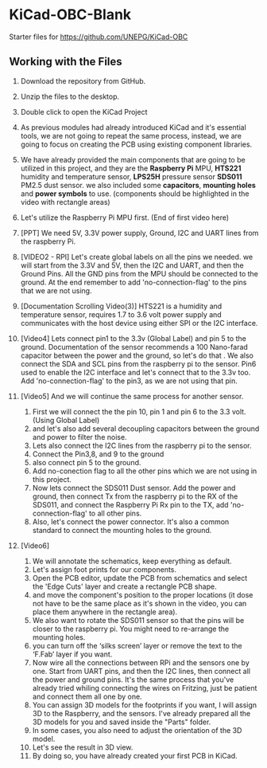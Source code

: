 # KiCad-OBC-Blank
Starter files for https://github.com/UNEPG/KiCad-OBC

## Working with the Files

1. Download the repository from GitHub.

2. Unzip the files to the desktop.

3. Double click to open the KiCad Project

4. As previous modules had already introduced KiCad and it's essential tools, we are not going to repeat the same process, instead, we are going to focus on creating the PCB using existing component libraries.

5. We have already provided the main components that are going to be utilized in this project, and they are the **Raspberry Pi** MPU, **HTS221** humidity and temperature sensor, **LPS25H** pressure sensor **SDS011** PM2.5 dust sensor. we also included some **capacitors**, **mounting holes** and **power symbols** to use.  (components should be highlighted in the video with rectangle areas)

6. Let's utilize the Raspberry Pi MPU first.  (End of first video here)

7. [PPT] We need 5V, 3.3V power supply, Ground, I2C and UART lines from the raspberry Pi. 

8. [VIDEO2 - RPI] Let's create global labels on all the pins we needed. we will start from the 3.3V and 5V, then the I2C and UART, and then the Ground Pins. All the GND pins from the MPU should be connected to the ground. At the end remember to add 'no-connection-flag' to the pins that we are not using.

9. [Documentation Scrolling Video(3)] HTS221 is a humidity and temperature sensor, requires 1.7 to 3.6 volt power supply and communicates with the host device using either SPI or the I2C interface. 

10. [Video4] Lets connect pin1 to the 3.3v (Global Label) and pin 5 to the ground. Documentation of the sensor recommends a 100 Nano-farad capacitor between the power and the ground, so let's do that . We also connect the SDA and SCL pins from the raspberry pi to the sensor. Pin6 used to enable the I2C interface and let's connect that to the 3.3v too. Add 'no-connection-flag' to the pin3, as we are not using that pin.

11. [Video5] And we will continue the same process for another sensor. 

    1. First we will connect the  the pin 10, pin 1 and pin 6 to the 3.3 volt.  (Using Global Label)
    2. and let's also add several decoupling capacitors between the ground and power to filter the noise. 
    5. Lets also connect the I2C lines from the raspberry pi to the sensor. 
    8. Connect the Pin3,8, and 9  to the ground
    8. also connect pin 5 to the ground.
    9. Add no-conection flag to all the other pins which we are not using in this project. 
    9. Now lets connect the SDS011 Dust sensor. Add the power and ground, then connect Tx from the raspberry pi to the RX of the SDS011, and connect the Raspberry Pi Rx pin to the TX, add 'no-connection-flag' to all other pins.
    10. Also, let's connect the power connector. It's also a  common standard to connect the mounting holes to the ground.

12. [Video6] 

    1. We will annotate the schematics, keep everything as default. 
    2. Let's assign foot prints for our components. 
    3. Open the PCB editor, update the PCB from schematics and select the 'Edge Cuts' layer and create a rectangle PCB shape.
    4. and move the component's position to the proper locations (it dose not have to be the same place as it's shown in the video, you can place them anywhere in the rectangle area). 
    5. We also want to rotate the SDS011 sensor so that the pins will be closer to the raspberry pi. You might need to re-arrange the mounting holes. 
    6. you can turn off the ‘silks screen’ layer or remove the text to the ‘F.Fab’ layer if you want.
    7. Now wire all the connections between RPi and the sensors one by one. Start from UART pins, and then the I2C lines, then connect all the power and ground pins. It's the same process that you've already tried whiling connecting the wires on Fritzing, just be patient and connect them all one by one.
    8. You can assign 3D models for the footprints if you want, I will assign 3D to the Raspberry, and the sensors. I've already prepared all the 3D models for you and saved inside the "Parts" folder. 
    9. In some cases, you also need to adjust the orientation of the 3D model.
    10. Let's see the result in 3D view. 
    11. By doing so, you have already created your first PCB in KiCad.
    
    
    
    
